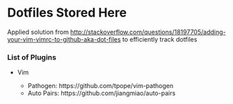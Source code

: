 <h1> Dotfiles Stored Here </h1>

Applied solution from http://stackoverflow.com/questions/18197705/adding-your-vim-vimrc-to-github-aka-dot-files to efficiently track dotfiles

<h3> List of Plugins </h3>
<ul>
    <li> Vim </li>
        <ul>
            <li> Pathogen: https://github.com/tpope/vim-pathogen </li>
            <li> Auto Pairs: https://github.com/jiangmiao/auto-pairs </li>
        <ul>
</ul>
    
